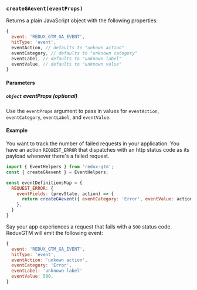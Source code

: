 ### `createGAevent(eventProps)`

Returns a plain JavaScript object with the following properties:
```js
{
  event: 'REDUX_GTM_GA_EVENT',
  hitType: 'event',
  eventAction, // defaults to "unkown action"
  eventCategory, // defaults to "unknown category"
  eventLabel, // defaults to "unknown label"
  eventValue, // defaults to "unknown value"
}
```

#### Parameters
##### `object` eventProps *(optional)*
Use the `eventProps` argument to pass in values for `eventAction`,
`eventCategory`, `eventLabel`, and `eventValue`.

#### Example
You want to track the number of failed requests in your
application. You have an action `REQUEST_ERROR` that dispatches with
an http status code as its payload whenever there's a failed request.

```js
import { EventHelpers } from 'redux-gtm';
const { createGAevent } = EventHelpers;

const eventDefinitionsMap = {
  REQUEST_ERROR: {
    eventFields: (prevState, action) => {
      return createGAevent({ eventCategory: 'Error', eventValue: action.payload });
    },
  }
}
```

Say your app experiences a request that fails with a `500` status
code. ReduxGTM will emit the following event:

```js
{
  event: 'REDUX_GTM_GA_EVENT',
  hitType: 'event',
  eventAction: 'unkown action',
  eventCategory: 'Error',
  eventLabel: 'unknown label'
  eventValue: 500,
}
```

